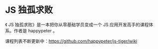 # JS 独孤求败

《 JS 独孤求败》是一本把你从零基础学员变成一个 JS 应用开发高手的课程体系。作者是 happypeter 。

课程列表不断更新中：https://github.com/happypeter/js-tiger/wiki
